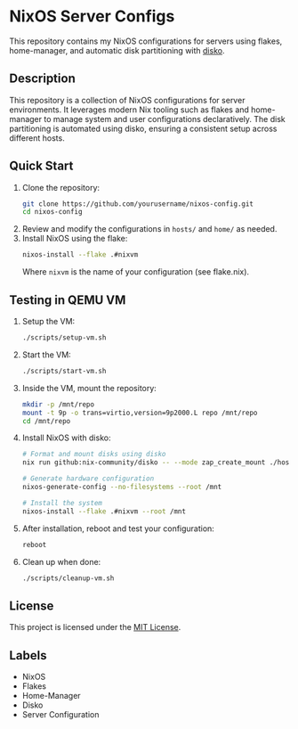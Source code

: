 # NixOS Server Configs

This repository contains my NixOS configurations for servers using flakes, home-manager, and automatic disk partitioning with [disko](https://github.com/nix-community/disko).

## Description

This repository is a collection of NixOS configurations for server environments. It leverages modern Nix tooling such as flakes and home-manager to manage system and user configurations declaratively. The disk partitioning is automated using disko, ensuring a consistent setup across different hosts.

## Quick Start

1. Clone the repository:
   ```sh
   git clone https://github.com/yourusername/nixos-config.git
   cd nixos-config
   ```
2. Review and modify the configurations in `hosts/` and `home/` as needed.
3. Install NixOS using the flake:
   ```sh
   nixos-install --flake .#nixvm
   ```
   Where `nixvm` is the name of your configuration (see flake.nix).

## Testing in QEMU VM

1. Setup the VM:
   ```sh
   ./scripts/setup-vm.sh
   ```

2. Start the VM:
   ```sh
   ./scripts/start-vm.sh
   ```

3. Inside the VM, mount the repository:
   ```sh
   mkdir -p /mnt/repo
   mount -t 9p -o trans=virtio,version=9p2000.L repo /mnt/repo
   cd /mnt/repo
   ```

4. Install NixOS with disko:
   ```sh
   # Format and mount disks using disko
   nix run github:nix-community/disko -- --mode zap_create_mount ./hosts/nixvm/disko.nix

   # Generate hardware configuration
   nixos-generate-config --no-filesystems --root /mnt

   # Install the system
   nixos-install --flake .#nixvm --root /mnt
   ```

5. After installation, reboot and test your configuration:
   ```sh
   reboot
   ```

6. Clean up when done:
   ```sh
   ./scripts/cleanup-vm.sh
   ```

## License

This project is licensed under the [MIT License](LICENSE).

## Labels

- NixOS
- Flakes
- Home-Manager
- Disko
- Server Configuration 